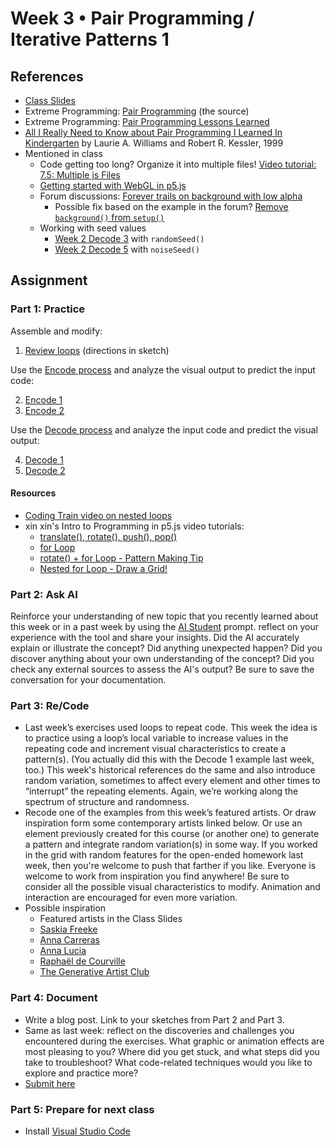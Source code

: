 # Week 3 • Pair Programming / Iterative Patterns 1

## References

- [Class
  Slides](https://drive.google.com/drive/folders/1iH0ERUaMkSCn_7A9F4bnBWwMHJmu04ak?usp=sharing)
- Extreme Programming: [Pair
  Programming](http://www.extremeprogramming.org/rules/pair.html) (the source)
- Extreme Programming: [Pair Programming Lessons
  Learned](http://www.extremeprogramming.org/stories/pair.html)
- [All I Really Need to Know about Pair Programming I Learned In
  Kindergarten](https://drive.google.com/drive/folders/1iH0ERUaMkSCn_7A9F4bnBWwMHJmu04ak?usp=sharing)
  by Laurie A. Williams and  Robert R. Kessler, 1999
- Mentioned in class
  - Code getting too long? Organize it into multiple files! [Video tutorial:
    7.5: Multiple js Files](https://www.youtube.com/watch?v=Yk18ZKvXBj4)
  - [Getting started with WebGL in
    p5.js](https://thecodingtrain.com/tracks/webgl)
  - Forum discussions: [Forever trails on background with low
    alpha](https://discourse.processing.org/t/forever-trails-on-background-with-low-alpha/42541)
    - Possible fix based on the example in the forum? [Remove `background()`
      from `setup()`](https://editor.p5js.org/enickles/sketches/3WF4lLfrJ)
  - Working with seed values
    - [Week 2 Decode 3](https://editor.p5js.org/enickles/sketches/XyoNEwuAe)
      with `randomSeed()`
    - [Week 2 Decode 5](https://editor.p5js.org/enickles/sketches/68wn1hZdh)
      with `noiseSeed()`

## Assignment

### Part 1: Practice

Assemble and modify:

1. [Review loops](https://editor.p5js.org/enickles/sketches/Qo7DHHcFk)
  (directions in sketch)

Use the [Encode
process](https://github.com/ellennickles/code-your-way-s24/blob/main/encode.md)
and analyze the visual output to predict the input code:

2. [Encode 1](https://editor.p5js.org/enickles/full/iu3hqCt1e)
3. [Encode 2](https://editor.p5js.org/enickles/full/sTAx_W5n_)

Use the [Decode
process](https://github.com/ellennickles/code-your-way-s24/blob/main/decode.md)
and analyze the input code and predict the visual output:

4. [Decode
   1](https://github.com/ellennickles/code-your-way-s24/blob/main/week3/decode1.js)
5. [Decode
   2](https://github.com/ellennickles/code-your-way-s24/blob/main/week3/decode2.js)

#### Resources

- [Coding Train video on nested
  loops](https://thecodingtrain.com/tracks/code-programming-with-p5-js/code/4-loops/2-nested)
- xin xin's Intro to Programming in p5.js video tutorials:
  - [translate(), rotate(), push(),
    pop()](https://www.youtube.com/watch?v=maTfm84mLbo)
  - [for Loop](https://www.youtube.com/watch?v=QdGeb0H5idM)
  - [rotate() + for Loop - Pattern Making
    Tip](https://www.youtube.com/watch?v=kP-RkS70Lm8)
  - [Nested for Loop - Draw a
    Grid!](https://www.youtube.com/watch?v=FAVvj1M6klc)

### Part 2: Ask AI

Reinforce your understanding of new topic that you recently learned about this
week or in a past week by using the [AI
Student](https://github.com/ellennickles/code-your-way-s24/blob/main/ai-assisted-learning.md#ai-as-student)
prompt. reflect on your experience with the tool and share your insights. Did
the AI accurately explain or illustrate the concept? Did anything unexpected
happen? Did you discover anything about your own understanding of the concept?
Did you check any external sources to assess the AI's output? Be sure to save the conversation for your documentation.

### Part 3: Re/Code

- Last week’s exercises used loops to repeat code. This week the idea is to
  practice using a loop’s local variable to increase values in the repeating
  code and increment visual characteristics to create a pattern(s). (You
  actually did this with the Decode 1 example last week, too.) This week's
  historical references do the same and also introduce random variation,
  sometimes to affect every element and other times to “interrupt” the repeating
  elements. Again, we’re working along the spectrum of structure and randomness.
- Recode one of the examples from this week’s featured artists. Or draw
  inspiration form some contemporary artists linked below. Or use an element
  previously created for this course (or another one) to generate a pattern and
  integrate random variation(s) in some way. If you worked in the grid with
  random features for the open-ended homework last week, then you're welcome to
  push that farther if you like. Everyone is welcome to work from
  inspiration you find anywhere! Be sure to consider all the possible visual
  characteristics to modify. Animation and interaction are encouraged for even
  more variation.
- Possible inspiration
  - Featured artists in the Class Slides
  - [Saskia Freeke](https://sasj.nl/portfolio/)
  - [Anna Carreras](https://www.annacarreras.com/)
  - [Anna Lucia](https://twitter.com/annaluciacodes)
  - [Raphaël de Courville](https://twitter.com/sableraph)
  - [The Generative Artist Club](https://www.genartclub.com/)

### Part 4: Document

- Write a blog post. Link to your sketches from Part 2 and Part 3.
- Same as last week: reflect on the discoveries and challenges you encountered
  during the exercises. What graphic or animation effects are most pleasing to
  you? Where did you get stuck, and what steps did you take to troubleshoot?
  What code-related techniques would you like to explore and practice more?
- [Submit here](https://forms.gle/ec4VxRgt8CtAjDGU7)

### Part 5: Prepare for next class

- Install [Visual Studio Code](https://code.visualstudio.com/)
